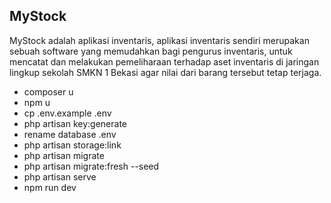 ## MyStock

MyStock adalah aplikasi inventaris, aplikasi inventaris sendiri merupakan sebuah software yang memudahkan bagi pengurus inventaris, untuk mencatat dan melakukan pemeliharaan terhadap aset inventaris di jaringan lingkup sekolah SMKN 1 Bekasi agar nilai dari barang tersebut tetap terjaga.

- composer u
- npm u
- cp .env.example .env
- php artisan key:generate
- rename database .env
- php artisan storage:link
- php artisan migrate
- php artisan migrate:fresh --seed
- php artisan serve
- npm run dev 